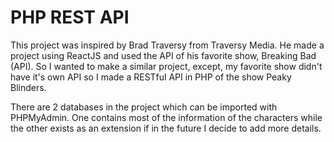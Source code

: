 # PHP REST API
This project was inspired by Brad Traversy from Traversy Media. He made a project using ReactJS and used the API of his favorite show, Breaking Bad (API).
So I wanted to make a similar project, except, my favorite show didn't have it's own API so I made a RESTful API in PHP of the show Peaky Blinders.

There are 2 databases in the project which can be imported with PHPMyAdmin.
One contains most of the information of the characters while the other exists as an extension if in the future I decide to add more details.
